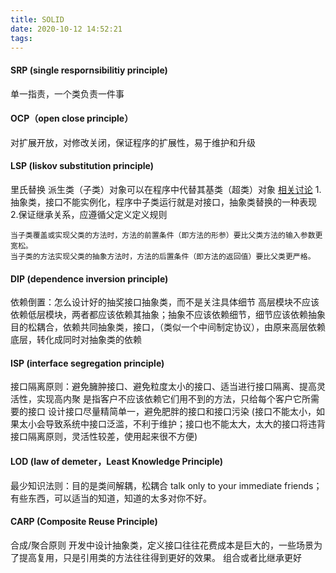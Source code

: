 ```yaml
---
title: SOLID
date: 2020-10-12 14:52:21
tags:
---
```



#### SRP (single respornsibilitiy principle)

单一指责，一个类负责一件事

#### OCP（open close principle）

对扩展开放，对修改关闭，保证程序的扩展性，易于维护和升级

#### LSP (liskov substitution principle)

里氏替换
派生类（子类）对象可以在程序中代替其基类（超类）对象
[相关讨论](https://www.zhihu.com/question/27191817/answer/145013324) 1.抽象类，接口不能实例化，程序中子类运行就是对接口，抽象类替换的一种表现 2.保证继承关系，应遵循父定义定义规则

```
当子类覆盖或实现父类的方法时，方法的前置条件（即方法的形参）要比父类方法的输入参数更宽松。
当子类的方法实现父类的抽象方法时，方法的后置条件（即方法的返回值）要比父类更严格。
```

#### DIP (dependence inversion principle)

依赖倒置：怎么设计好的抽奖接口抽象类，而不是关注具体细节
高层模块不应该依赖低层模块，两者都应该依赖其抽象；抽象不应该依赖细节，细节应该依赖抽象
目的松耦合，依赖共同抽象类，接口，（类似一个中间制定协议），由原来高层依赖底层，转化成同时对抽象类的依赖

#### ISP (interface segregation principle)

接口隔离原则：避免臃肿接口、避免粒度太小的接口、适当进行接口隔离、提高灵活性，实现高内聚
是指客户不应该依赖它们用不到的方法，只给每个客户它所需要的接口
设计接口尽量精简单一，避免肥胖的接口和接口污染
(接口不能太小，如果太小会导致系统中接口泛滥，不利于维护；接口也不能太大，太大的接口将违背接口隔离原则，灵活性较差，使用起来很不方便)

#### LOD (law of demeter，Least Knowledge Principle)

最少知识法则：目的是类间解耦，松耦合
talk only to your immediate friends；
有些东西，可以适当的知道，知道的太多对你不好。

#### CARP (Composite Reuse Principle)

合成/聚合原则
开发中设计抽象类，定义接口往往花费成本是巨大的，一些场景为了提高复用，只是引用类的方法往往得到更好的效果。
组合或者比继承更好
